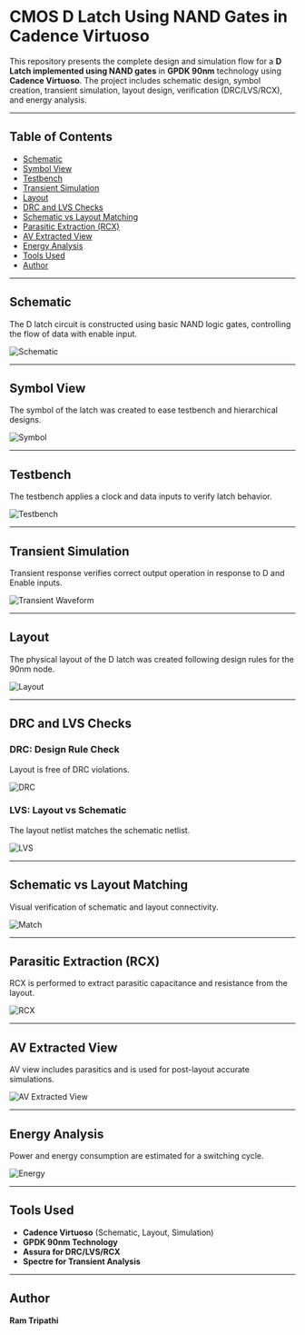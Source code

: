 # CMOS D Latch Using NAND Gates in Cadence Virtuoso

This repository presents the complete design and simulation flow for a **D Latch implemented using NAND gates** in **GPDK 90nm** technology using **Cadence Virtuoso**. The project includes schematic design, symbol creation, transient simulation, layout design, verification (DRC/LVS/RCX), and energy analysis.

---

## Table of Contents  
- [Schematic](#schematic)  
- [Symbol View](#symbol-view)  
- [Testbench](#testbench)  
- [Transient Simulation](#transient-simulation)  
- [Layout](#layout)  
- [DRC and LVS Checks](#drc-and-lvs-checks)  
- [Schematic vs Layout Matching](#schematic-vs-layout-matching)  
- [Parasitic Extraction (RCX)](#parasitic-extraction-rcx)  
- [AV Extracted View](#av-extracted-view)  
- [Energy Analysis](#energy-analysis)  
- [Tools Used](#tools-used)  
- [Author](#author)

---

## Schematic  
The D latch circuit is constructed using basic NAND logic gates, controlling the flow of data with enable input.

![Schematic](./D_Latch_using_NAND_Schematic.png)

---

## Symbol View  
The symbol of the latch was created to ease testbench and hierarchical designs.

![Symbol](./D_Latch_using_NAND_Gate_symbol.png)

---

## Testbench  
The testbench applies a clock and data inputs to verify latch behavior.

![Testbench](./D_Latch_using_NAND_gate_Tb.png)

---

## Transient Simulation  
Transient response verifies correct output operation in response to D and Enable inputs.

![Transient Waveform](./D_Latch_usimg_NAND_Transient_Wave.png)

---

## Layout  
The physical layout of the D latch was created following design rules for the 90nm node.

![Layout](./Layout_D_Latch_using_NAND_gate.png)

---

## DRC and LVS Checks

### DRC: Design Rule Check  
Layout is free of DRC violations.

![DRC](./No_DRC_Errors_D_Latch_using_NAND.png)

### LVS: Layout vs Schematic  
The layout netlist matches the schematic netlist.

![LVS](./LVS_run_D_Latch_using_NAND.png)

---

## Schematic vs Layout Matching  
Visual verification of schematic and layout connectivity.

![Match](./Layout_and_schematic_match_D_latch_using_NAND.png)

---

## Parasitic Extraction (RCX)  
RCX is performed to extract parasitic capacitance and resistance from the layout.

![RCX](./RCX_run_D_Latch_using_NAND_Gate.png)

---

## AV Extracted View  
AV view includes parasitics and is used for post-layout accurate simulations.

![AV Extracted View](./AV_extracted_D_Latch_using_NAND.png)

---

## Energy Analysis  
Power and energy consumption are estimated for a switching cycle.

![Energy](./Energy_estimation_D_Latch_using_NAND_Gate.png)

---

## Tools Used  
- **Cadence Virtuoso** (Schematic, Layout, Simulation)  
- **GPDK 90nm Technology**  
- **Assura for DRC/LVS/RCX**  
- **Spectre for Transient Analysis**

---

## Author  
**Ram Tripathi**

